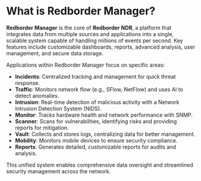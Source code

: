 
# What is Redborder Manager?

**Redborder Manager** is the core of **Redborder NDR**, a platform that integrates data from multiple sources and applications into a single, scalable system capable of handling millions of events per second. Key features include customizable dashboards, reports, advanced analysis, user management, and secure data storage.

Applications within Redborder Manager focus on specific areas:

- **Incidents**: Centralized tracking and management for quick threat response.
- **Traffic**: Monitors network flow (e.g., SFlow, NetFlow) and uses AI to detect anomalies.
- **Intrusion**: Real-time detection of malicious activity with a Network Intrusion Detection System (NIDS).
- **Monitor**: Tracks hardware health and network performance with SNMP.
- **Scanner**: Scans for vulnerabilities, identifying risks and providing reports for mitigation.
- **Vault**: Collects and stores logs, centralizing data for better management.
- **Mobility**: Monitors mobile devices to ensure security compliance.
- **Reports**: Generates detailed, customizable reports for audits and analysis.

This unified system enables comprehensive data oversight and streamlined security management across the network.